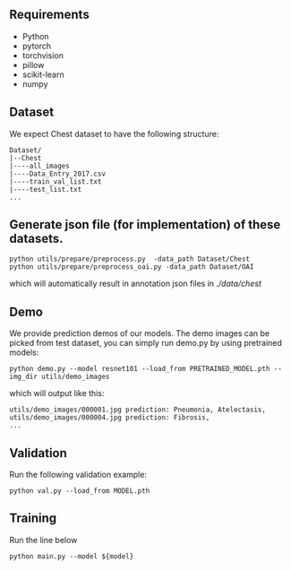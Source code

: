 ## Requirements
- Python
- pytorch
- torchvision
- pillow
- scikit-learn
- numpy

## Dataset
We expect Chest dataset to have the following structure:
```
Dataset/
|--Chest
|----all_images
|----Data_Entry_2017.csv
|----train_val_list.txt
|----test_list.txt
...
```
## Generate json file (for implementation) of these datasets.
```shell
python utils/prepare/preprocess.py  -data_path Dataset/Chest
python utils/prepare/preprocess_oai.py -data_path Dataset/OAI
```
which will automatically result in annotation json files in *./data/chest*

## Demo
We provide prediction demos of our models. The demo images can be picked from test dataset, you can simply run demo.py by using pretrained models:
```shell
python demo.py --model resnet101 --load_from PRETRAINED_MODEL.pth --img_dir utils/demo_images
```
which will output like this:
```shell
utils/demo_images/000001.jpg prediction: Pneumonia, Atelectasis,
utils/demo_images/000004.jpg prediction: Fibrosis,
...
```

## Validation
Run the following validation example:
```shell
python val.py --load_from MODEL.pth
```

## Training
Run the line below 
```shell
python main.py --model ${model}
```